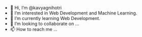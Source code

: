 - 👋 Hi, I’m @kavyagnihotri
- 👀 I’m interested in Web Development and Machine Learning.
- 🌱 I’m currently learning Web Development.
- 💞️ I’m looking to collaborate on ...
- 📫 How to reach me ...

<!---
kavyagnihotri/kavyagnihotri is a ✨ special ✨ repository because its `README.md` (this file) appears on your GitHub profile.
You can click the Preview link to take a look at your changes.
--->
